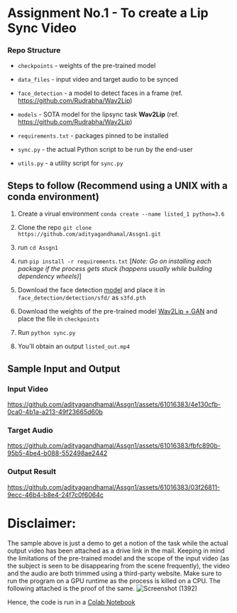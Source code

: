 # Assignment No.1 - To create a Lip Sync Video

### Repo Structure

 - `checkpoints` - weights of the pre-trained model
   
 - `data_files` - input video and target audio to be synced
   
 - `face_detection` - a model to detect faces in a frame (ref. https://github.com/Rudrabha/Wav2Lip)
   
 - `models` - SOTA model for the lipsync task **Wav2Lip** (ref. https://github.com/Rudrabha/Wav2Lip)
   
 - `requirements.txt` - packages pinned to be installed
   
 - `sync.py` - the actual Python script to be run by the end-user
   
 - `utils.py` - a utility script for `sync.py`


## Steps to follow (Recommend using a UNIX with a conda environment)

1. Create a virual environment `conda create --name listed_1 python=3.6`
   
2. Clone the repo `git clone https://github.com/adityagandhamal/Assgn1.git`
   
3. run `cd Assgn1`
   
4. run `pip install -r requirements.txt` [_Note:_ _Go on installing each package if the process gets stuck (happens usually while building dependency wheels)_]
   
5. Download the face detection [model](https://www.adrianbulat.com/downloads/python-fan/s3fd-619a316812.pth) and place it in `face_detection/detection/sfd/` as `s3fd.pth`
    
6. Download the weights of the pre-trained model [Wav2Lip + GAN](https://iiitaphyd-my.sharepoint.com/:u:/g/personal/radrabha_m_research_iiit_ac_in/EdjI7bZlgApMqsVoEUUXpLsBxqXbn5z8VTmoxp55YNDcIA?e=n9ljGW) and place the file in `checkpoints`
    
7. Run `python sync.py`
    
8. You'll obtain an output `listed_out.mp4`

## Sample Input and Output

### Input Video
https://github.com/adityagandhamal/Assgn1/assets/61016383/4e130cfb-0ca0-4b1a-a213-49f23665d60b

### Target Audio
https://github.com/adityagandhamal/Assgn1/assets/61016383/fbfc890b-95b5-4be4-b088-552498ae2442

### Output Result
https://github.com/adityagandhamal/Assgn1/assets/61016383/03f26811-9ecc-46b4-b8e4-24f7c0f6064c

# Disclaimer:
The sample above is just a demo to get a notion of the task while the actual output video has been attached as a drive link in the mail. Keeping in mind the limitations of the pre-trained model and the scope of the input video (as the subject is seen to be disappearing from the scene frequently), the video and the audio are both trimmed using a third-party website. Make sure to run the program on a GPU runtime as the process is killed on a CPU. The following attached is the proof of the same.
![Screenshot (1392)](https://github.com/adityagandhamal/Assgn1/assets/61016383/47f01bd7-ce8a-480b-a811-ebb9910541eb)


Hence, the code is run in a [Colab Notebook](https://colab.research.google.com/drive/17v70lBAieKJFh_1ShkyKI2pcJ_dTeVBl?usp=sharing)



